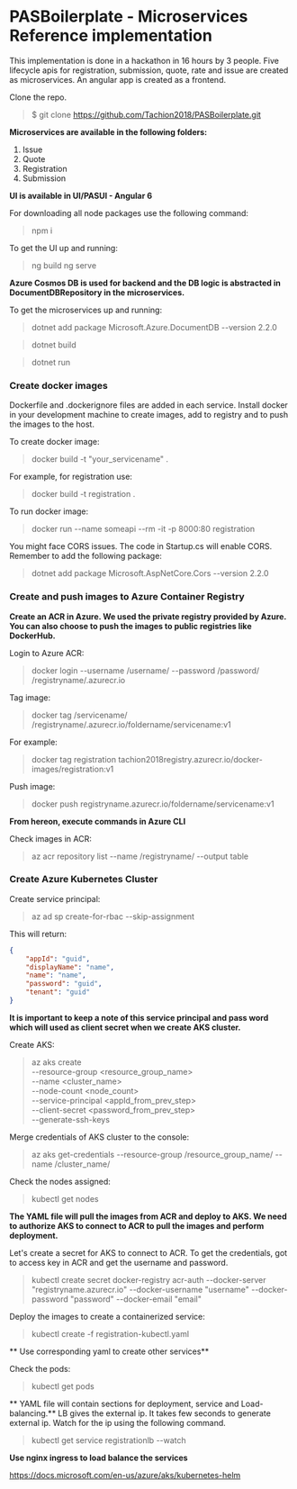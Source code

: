 <h1>PASBoilerplate - Microservices Reference implementation</h1>

This implementation is done in a hackathon in 16 hours by 3 people. Five lifecycle apis for registration, submission, quote, rate and issue are created as microservices. An angular app is created as a frontend.

Clone the repo.

> $ git clone https://github.com/Tachion2018/PASBoilerplate.git

**Microservices are available in the following folders:**

1. Issue
2. Quote
3. Registration
4. Submission

**UI is available in UI/PASUI - Angular 6**

For downloading all node packages use the following command:

> npm i

To get the UI up and running:

> ng build
> ng serve

**Azure Cosmos DB is used for backend and the DB logic is abstracted in DocumentDBRepository in the microservices.**

To get the microservices up and running:

> dotnet add package Microsoft.Azure.DocumentDB --version 2.2.0

> dotnet build

> dotnet run

<h3>Create docker images</h3>

Dockerfile and .dockerignore files are added in each service. Install docker in your development machine to create images, add to registry and to push the images to the host.

To create docker image:

> docker build -t "your_servicename" .

For example, for registration use:

> docker build -t registration .

To run docker image:

> docker run --name someapi --rm -it -p 8000:80 registration
    
You might face CORS issues. The code in Startup.cs will enable CORS. Remember to add the following package:

> dotnet add package Microsoft.AspNetCore.Cors --version 2.2.0

<h3>Create and push images to Azure Container Registry</h3>

**Create an ACR in Azure. We used the private registry provided by Azure. You can also choose to push the images to public registries like DockerHub.**

Login to Azure ACR:

> docker login --username /username/ --password /password/ /registryname/.azurecr.io
    
Tag image:

> docker tag /servicename/ /registryname/.azurecr.io/foldername/servicename:v1

For example:

> docker tag registration tachion2018registry.azurecr.io/docker-images/registration:v1

Push image:

> docker push registryname.azurecr.io/foldername/servicename:v1
    
**From hereon, execute commands in Azure CLI**
    
Check images in ACR:

> az acr repository list --name /registryname/ --output table
    
<h3>Create Azure Kubernetes Cluster</h3>

Create service principal:

> az ad sp create-for-rbac --skip-assignment

This will return:

```json
{
    "appId": "guid",
    "displayName": "name",
    "name": "name",
    "password": "guid",
    "tenant": "guid"
}
```

**It is important to keep a note of this service principal and pass word which will used as client secret when we create AKS cluster.**

Create AKS:

> az aks create \
    --resource-group <resource_group_name> \
    --name <cluster_name> \
    --node-count <node_count> \
    --service-principal <appId_from_prev_step> \
    --client-secret <password_from_prev_step> \
    --generate-ssh-keys
    
Merge credentials of AKS cluster to the console:

> az aks get-credentials --resource-group /resource_group_name/ --name /cluster_name/

Check the nodes assigned:

> kubectl get nodes

**The YAML file will pull the images from ACR and deploy to AKS. We need to authorize AKS to connect to ACR to pull the images and perform deployment.**

Let's create a secret for AKS to connect to ACR. To get the credentials, got to access key in ACR and get the username and password.

> kubectl create secret docker-registry acr-auth --docker-server "registryname.azurecr.io" --docker-username "username" --docker-password "password" --docker-email "email"
    
Deploy the images to create a containerized service:

> kubectl create -f registration-kubectl.yaml

** Use corresponding yaml to create other services**

Check the pods:

> kubectl get pods

** YAML file will contain sections for deployment, service and Load-balancing.**
LB gives the external ip. It takes few seconds to generate external ip. Watch for the ip using the following command.

> kubectl get service registrationlb --watch

**Use nginx ingress to load balance the services**

https://docs.microsoft.com/en-us/azure/aks/kubernetes-helm